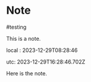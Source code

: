 # Note
#testing

This is a note.

local : 2023-12-29T08:28:46

utc: 2023-12-29T16:28:46.702Z

Here is the note.
